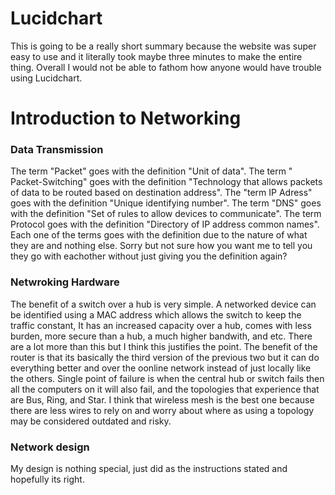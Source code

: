 # Lucidchart
This is going to be a really short summary because the website was super easy to use and it literally took maybe three minutes to make the entire thing. Overall I would not be able to fathom how anyone would have trouble using Lucidchart.

# Introduction to Networking

### Data Transmission
The term "Packet" goes with the definition "Unit of data". The term " Packet-Switching" goes with the definition "Technology that allows packets of data to be routed based on destination address". The "term IP Adress" goes with the definition "Unique identifying number". The term "DNS" goes with the definition "Set of rules to allow devices to communicate". The term Protocol goes with the definition "Directory of IP address common names". Each one of the terms goes with the definition due to the nature of what they are and nothing else. Sorry but not sure how you want me to tell you they go with eachother without just giving you the definition again? 

### Netwroking Hardware
The benefit of a switch over a hub is very simple. A networked device can be identified using a MAC address which allows the switch to keep the traffic constant, It has an increased capacity over a hub, comes with less burden, more secure than a hub, a much higher bandwith, and etc. There are a lot more than this but I think this justifies the point. The benefit of the router is that its basically the third version of the previous two but it can do everything better and over the oonline network instead of just locally like the others. Single point of failure is when the central hub or switch fails then all the computers on it will also fail, and the topologies that experience that are Bus, Ring, and Star. I think that wireless mesh is the best one because there are less wires to rely on and worry about where as using a topology may be considered outdated and risky.

### Network design 
My design is nothing special, just did as the instructions stated and hopefully its right. 
